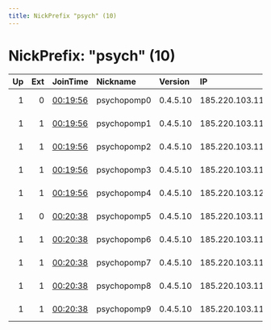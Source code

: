 ```yaml
---
title: NickPrefix "psych" (10)
---
```


# NickPrefix: "psych" (10)

|   Up |   Ext | JoinTime                                                                                            | Nickname    | Version   | IP              | AS       | CC   |   ORp |   Dirp | OS    | Contact                       |   eFamMembers |
|-----:|------:|:----------------------------------------------------------------------------------------------------|:------------|:----------|:----------------|:---------|:-----|------:|-------:|:------|:------------------------------|--------------:|
|    1 |     0 | [00:19:56](https://metrics.torproject.org/rs.html#details/0C3235191FCA972C7457477ABC207A9FFEC818C5) | psychopomp0 | 0.4.5.10  | 185.220.103.112 | CALYX-AS | us   |   443 |     80 | Linux | robgjansen 0xF6264AB29F8AEDAA |            10 |
|    1 |     1 | [00:19:56](https://metrics.torproject.org/rs.html#details/70B51E8857601E1DB9006B974642D6CFE8281586) | psychopomp1 | 0.4.5.10  | 185.220.103.117 | CALYX-AS | us   |   443 |     80 | Linux | robgjansen 0xF6264AB29F8AEDAA |            10 |
|    1 |     1 | [00:19:56](https://metrics.torproject.org/rs.html#details/4679F867618E6666762DD586AF3F098CECD01C0F) | psychopomp2 | 0.4.5.10  | 185.220.103.118 | CALYX-AS | us   |   443 |     80 | Linux | robgjansen 0xF6264AB29F8AEDAA |            10 |
|    1 |     1 | [00:19:56](https://metrics.torproject.org/rs.html#details/9164248F9C9A62FF22C93685D365EA7478A00123) | psychopomp3 | 0.4.5.10  | 185.220.103.119 | CALYX-AS | us   |   443 |     80 | Linux | robgjansen 0xF6264AB29F8AEDAA |            10 |
|    1 |     1 | [00:19:56](https://metrics.torproject.org/rs.html#details/DA6F98ADA68401E2A169194298B36340B2639869) | psychopomp4 | 0.4.5.10  | 185.220.103.120 | CALYX-AS | us   |   443 |     80 | Linux | robgjansen 0xF6264AB29F8AEDAA |            10 |
|    1 |     0 | [00:20:38](https://metrics.torproject.org/rs.html#details/DA47AF067F4283EB6C8E40E2196F6EC5FDFFFDCE) | psychopomp5 | 0.4.5.10  | 185.220.103.111 | CALYX-AS | us   |   443 |     80 | Linux | robgjansen 0xF6264AB29F8AEDAA |            10 |
|    1 |     1 | [00:20:38](https://metrics.torproject.org/rs.html#details/11817AD8AA65533A0CECD23F8F547A97A69F192B) | psychopomp6 | 0.4.5.10  | 185.220.103.113 | CALYX-AS | us   |   443 |     80 | Linux | robgjansen 0xF6264AB29F8AEDAA |            10 |
|    1 |     1 | [00:20:38](https://metrics.torproject.org/rs.html#details/039F4CBDFF7D07FC5C8188ADC073F8632C9C9708) | psychopomp7 | 0.4.5.10  | 185.220.103.114 | CALYX-AS | us   |   443 |     80 | Linux | robgjansen 0xF6264AB29F8AEDAA |            10 |
|    1 |     1 | [00:20:38](https://metrics.torproject.org/rs.html#details/29D245A6831839CBD12CF61B6BD6AC4F0461BFAD) | psychopomp8 | 0.4.5.10  | 185.220.103.115 | CALYX-AS | us   |   443 |     80 | Linux | robgjansen 0xF6264AB29F8AEDAA |            10 |
|    1 |     1 | [00:20:38](https://metrics.torproject.org/rs.html#details/901E39B18CC59BCB18ABC97DD63DC49F3DF7401C) | psychopomp9 | 0.4.5.10  | 185.220.103.116 | CALYX-AS | us   |   443 |     80 | Linux | robgjansen 0xF6264AB29F8AEDAA |            10 |
